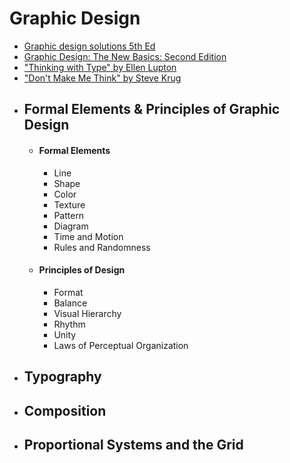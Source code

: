 # Graphic Design
- [Graphic design solutions 5th Ed](https://drive.google.com/file/d/1dqK3tw78z08PSWRmN82MMOqGa3_95Qrx/view)
- [Graphic Design: The New Basics: Second Edition](https://ugc.production.linktr.ee/ea968e70-92b7-4c11-84eb-18c54b2c4324_Graphic-Design--The-New-Basics--Second-Edition--Revised-and-Expanded---PDFDrive---compressed.pdf)
- ["Thinking with Type" by Ellen Lupton](https://readings.design/PDF/thinkingwithtype_ellenlupton.pdf)
- ["Don't Make Me Think" by Steve Krug](https://eng317hannah.wordpress.ncsu.edu/files/2020/01/Krug_Steve_Dont_make_me_think_revisited___a_cz-lib.org_.pdf)
- ## Formal Elements & Principles of Graphic Design
    - #### Formal Elements   
        - Line                  
        - Shape
        - Color
        - Texture
        - Pattern
        - Diagram
        - Time and Motion
        - Rules and Randomness
    - #### Principles of Design
        - Format
        - Balance
        - Visual Hierarchy
        - Rhythm
        - Unity
        - Laws of Perceptual Organization
- ## Typography
- ## Composition
- ## Proportional Systems and the Grid